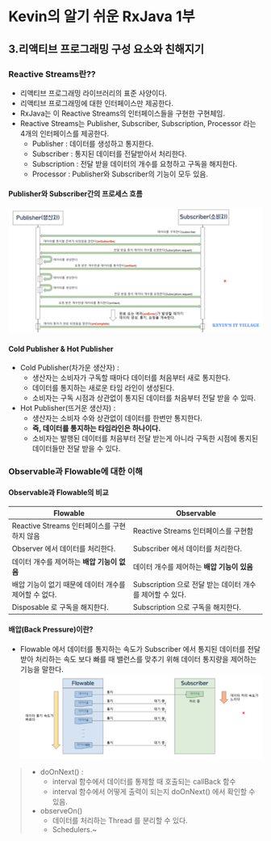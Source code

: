 # Kevin의 알기 쉬운 RxJava 1부
## 3.리액티브 프로그래밍 구성 요소와 친해지기

### Reactive Streams란??
- 리액티브 프로그래밍 라이브러리의 표준 사양이다.
- 리액티브 프로그래밍에 대한 인터페이스만 제공한다.
- RxJava는 이 Reactive Streams의 인터페이스들을 구현한 구현체임.
- Reactive Streams는 Publisher, Subscriber, Subscription, Processor 라는 4개의 인터페이스를 제공한다.
    - Publisher : 데이터를 생성하고 통지한다.
    - Subscriber : 통지된 데이터를 전달받아서 처리한다.
    - Subscription : 전달 받을 데이터의 개수를 요청하고 구독을 해지한다.
    - Processor : Publisher와 Subscriber의 기능이 모두 있음.

#### Publisher와 Subscriber간의 프로세스 흐름
![publisher_subscriber_process](../img/publisher_subscriber_process.png)

#### Cold Publisher & Hot Publisher 
- Cold Publisher(차가운 생산자) : 
    - 생산자는 소비자가 구독할 때마다 데이터를 처음부터 새로 통지한다.
    - 데이터를 통지하는 새로운 타임 라인이 생성된다.
    - 소비자는 구독 시점과 상관없이 통지된 데이터를 처음부터 전달 받을 수 있따.
- Hot Publisher(뜨거운 생산자) : 
    - 생산자는 소비자 수와 상관없이 데이터를 한번만 통지한다.
    - **즉, 데이터를 통지하는 타임라인은 하나이다.**
    - 소비자는 발행된 데이터를 처음부터 전달 받는게 아니라 구독한 시점에 통지된 데이터들만 전달 받을 수 있다.

### Observable과 Flowable에 대한 이해
#### Observable과 Flowable의 비교
| Flowable                        | Observable                              |
|---------------------------------|-----------------------------------------|
| Reactive Streams 인터페이스를 구현하지 않음 | Reactive Streams 인터페이스를 구현함             |
| Observer 에서 데이터를 처리한다.          | Subscriber 에서 데이터를 처리한다.                |
| 데이터 개수를 제어하는 **배압 기능이 없음**      | 데이터 개수를 제어하는 **배압 기능이 있음**              |
| 배압 기능이 없기 때문에 데이터 개수를 제어할 수 없다. | Subscription 으로 전달 받는 데이터 개수를 제어할 수 있다. |
| Disposable 로 구독을 해지한다.          | Subscription 으로 구독을 해지한다.               |

#### 배압(Back Pressure)이란?
- Flowable 에서 데이터를 통지하는 속도가 Subscriber 에서 통지된 데이터를 전달받아 처리하는 속도 보다 빠를 때 밸런스를 맞추기 위해 데이터 통지량을 제어하는 기능을 말한다.
![publisher_subscriber_process](../img/back_pressure.png)
> - doOnNext() : 
>   - interval 함수에서 데이터를 통제할 때 호출되는 callBack 함수
>   - interval 함수에서 어떻게 출력이 되는지 doOnNext() 에서 확인할 수 있음.
> - observeOn()
>   - 데이터를 처리하는 Thread 를 분리할 수 있다.
>   - Schedulers.~
